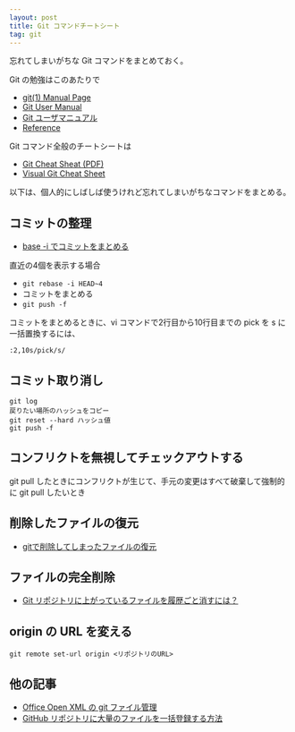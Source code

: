 ```yaml
---
layout: post
title: Git コマンドチートシート
tag: git
---
```

忘れてしまいがちな Git コマンドをまとめておく。

Git の勉強はこのあたりで

- [git(1) Manual Page](https://git.github.io/htmldocs/git.html)
- [Git User Manual](https://git.github.io/htmldocs/user-manual.html)
- [Git ユーザマニュアル](http://www.thekyo.jp/manual/git/)
- [Reference](https://git-scm.com/docs)

Git コマンド全般のチートシートは

- [Git Cheat Sheat (PDF)](https://services.github.com/on-demand/downloads/github-git-cheat-sheet.pdf)
- [Visual Git Cheat Sheet](http://ndpsoftware.com/git-cheatsheet.html)

以下は、個人的にしばしば使うけれど忘れてしまいがちなコマンドをまとめる。

## コミットの整理 ##

- [base -i でコミットをまとめる](http://qiita.com/takke/items/3400b55becfd72769214)

直近の4個を表示する場合

* ```git rebase -i HEAD~4```
* コミットをまとめる
* ```git push -f```

コミットをまとめるときに、vi コマンドで2行目から10行目までの pick を s に一括置換するには、

~~~
:2,10s/pick/s/
~~~

## コミット取り消し ##

~~~
git log
戻りたい場所のハッシュをコピー
git reset --hard ハッシュ値
git push -f
~~~

## コンフリクトを無視してチェックアウトする ##

git pull したときにコンフリクトが生じて、手元の変更はすべて破棄して強制的に git pull したいとき

## 削除したファイルの復元 ##

- [gitで削除してしまったファイルの復元](http://itochin2.hatenablog.com/entry/2013/06/06/020939)

## ファイルの完全削除 ##

- [Git リポジトリに上がっているファイルを履歴ごと消すには？](http://qiita.com/go_astrayer/items/6e39d3ab16ae8094496c)

## origin の URL を変える ##

~~~
git remote set-url origin <リポジトリのURL>
~~~

## 他の記事 ##
- [Office Open XML の git ファイル管理](/2015/10/19/office-open-xml-git/)
- [GitHub リポジトリに大量のファイルを一括登録する方法](http://sekika.github.io/2016/06/03/github-many-files/)

